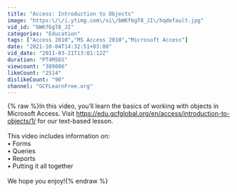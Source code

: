 ```yaml
---
title: "Access: Introduction to Objects"
image: "https:\/\/i.ytimg.com\/vi\/bWKf6gT8_JI\/hqdefault.jpg"
vid_id: "bWKf6gT8_JI"
categories: "Education"
tags: ["Access 2010","MS Access 2010","Microsoft Access"]
date: "2021-10-04T14:32:51+03:00"
vid_date: "2011-03-21T13:01:12Z"
duration: "PT4M56S"
viewcount: "389886"
likeCount: "2514"
dislikeCount: "90"
channel: "GCFLearnFree.org"
---
```

{% raw %}In this video, you’ll learn the basics of working with objects in Microsoft Access. Visit <a rel="nofollow" target="blank" href="https://edu.gcfglobal.org/en/access/introduction-to-objects/1/">https://edu.gcfglobal.org/en/access/introduction-to-objects/1/</a> for our text-based lesson.<br /><br />This video includes information on:<br />• Forms<br />• Queries<br />• Reports<br />• Putting it all together<br /><br />We hope you enjoy!{% endraw %}
